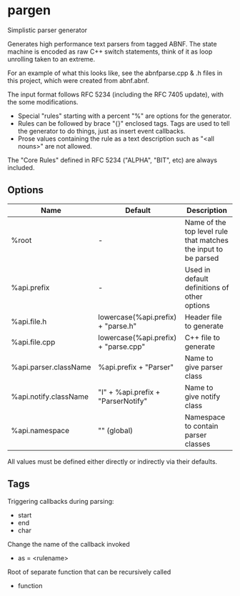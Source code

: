 # pargen
Simplistic parser generator

Generates high performance text parsers from tagged ABNF. The state machine 
is encoded as raw C++ switch statements, think of it as loop unrolling taken 
to an extreme.

For an example of what this looks like, see the abnfparse.cpp & .h files in 
this project, which were created from abnf.abnf.

The input format follows RFC 5234 (including the RFC 7405 update), with 
the some modifications. 
- Special "rules" starting with a percent "%" are options for the generator.
- Rules can be followed by brace "{}" enclosed tags. Tags are used to tell 
  the generator to do things, just as insert event callbacks.
- Prose values containing the rule as a text description such as "\<all nouns>"
  are not allowed.

The "Core Rules" defined in RFC 5234 ("ALPHA", "BIT", etc) are always 
included.

## Options

| Name | Default | Description |
|------|---------|-------------|
| %root | - | Name of the top level rule that matches the input to be parsed |
| %api.prefix | - | Used in default definitions of other options |
| %api.file.h | lowercase(%api.prefix) + "parse.h" | Header file to generate |
| %api.file.cpp | lowercase(%api.prefix) + "parse.cpp" | C++ file to generate |
| %api.parser.className | %api.prefix + "Parser" | Name to give parser class |
| %api.notify.className | "I" + %api.prefix + "ParserNotify" | Name to give notify class |
| %api.namespace | "" (global) | Namespace to contain parser classes |

All values must be defined either directly or indirectly via their defaults.

## Tags

Triggering callbacks during parsing:
- start
- end
- char

Change the name of the callback invoked
- as = \<rulename>

Root of separate function that can be recursively called
- function
